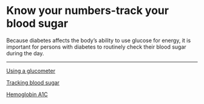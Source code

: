# Know your numbers-track your blood sugar

Because diabetes affects the body’s ability to use glucose for energy, it is important for persons with diabetes to routinely check their blood sugar during the day.

<hr />

[Using a glucometer](/what-is-diabetes/using-a-glucometer.html)

[Tracking blood sugar](/what-is-diabetes/tracking-blood-sugars.html)

[Hemoglobin A1C](/what-is-diabetes/hemoglobin-a1c.html)
